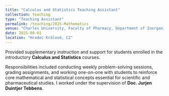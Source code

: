 ```yaml
---
title: "Calculus and Statistics Teaching Assistant"
collection: teaching
type: "Teaching Assistant"
permalink: /teaching/2025-Mathematics
venue: "Charles University, Faculty of Pharmacy, Department of Inorganic and Organic Chemistry"
date: 2025-09-01
location: "Hradec Králové, CZ"
---
```


Provided supplementary instruction and support for students enrolled in the introductory **Calculus and Statistics** courses.

Responsibilities included conducting weekly problem-solving sessions, grading assignments, and working one-on-one with students to reinforce core mathematical and statistical concepts essential for scientific and pharmaceutical studies. I worked under the supervision of **Doc. Jurjen Duintjer Tebbens**.

